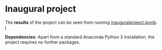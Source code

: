 # Inaugural project

The **results** of the project can be seen from running [inauguralproject.ipynb](inauguralproject.ipynb).
j

**Dependencies:** Apart from a standard Anaconda Python 3 installation, the project requires no further packages.